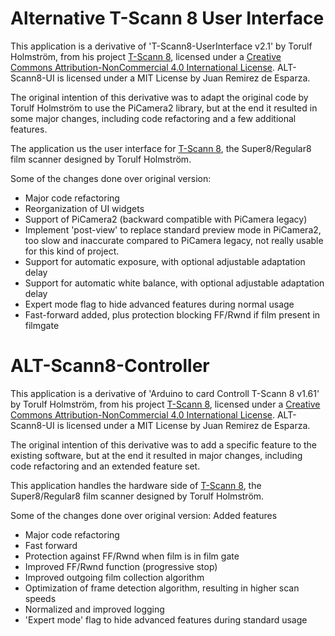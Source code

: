 # Alternative T-Scann 8 User Interface

This application is a derivative of 'T-Scann8-UserInterface v2.1' by Torulf Holmström, from his project [T-Scann 8](http://tscann8.torulf.com/index.html), licensed under a [Creative Commons Attribution-NonCommercial 4.0 International License](http://creativecommons.org/licenses/by-nc/4.0/). ALT-Scann8-UI is licensed under a MIT License by Juan Remirez de Esparza.

The original intention of this derivative was to adapt the original code by Torulf Holmström to use the PiCamera2 library, but at the end it resulted in some major changes, including code refactoring and a few additional features. 

The application us the user interface for [T-Scann 8](http://tscann8.torulf.com/index.html), the Super8/Regular8 film scanner designed by Torulf Holmström. 

Some of the changes done over original version:
- Major code refactoring
- Reorganization of UI widgets
- Support of PiCamera2 (backward compatible with PiCamera legacy)
- Implement 'post-view' to replace standard preview mode in PiCamera2, too slow and inaccurate compared to PiCamera legacy, not really usable for this kind of project.
- Support for automatic exposure, with optional adjustable adaptation delay
- Support for automatic white balance, with optional adjustable adaptation delay
- Expert mode flag to hide advanced features during normal usage
- Fast-forward added, plus protection blocking FF/Rwnd if film present in filmgate

# ALT-Scann8-Controller

This application is a derivative of 'Arduino to card Controll T-Scann 8 v1.61' by Torulf Holmström, from his project [T-Scann 8](http://tscann8.torulf.com/index.html), licensed under a [Creative Commons Attribution-NonCommercial 4.0 International License](http://creativecommons.org/licenses/by-nc/4.0/). ALT-Scann8-UI is licensed under a MIT License by Juan Remirez de Esparza.

The original intention of this derivative was to add a specific feature to the existing software, but at the end it resulted in major changes, including code refactoring and an extended feature set. 

This application handles the hardware side of [T-Scann 8](http://tscann8.torulf.com/index.html), the Super8/Regular8 film scanner designed by Torulf Holmström.

Some of the changes done over original version:
Added features
- Major code refactoring
- Fast forward
- Protection against FF/Rwnd when film is in film gate
- Improved FF/Rwnd function (progressive stop)
- Improved outgoing film collection algorithm
- Optimization of frame detection algorithm, resulting in higher scan speeds
- Normalized and improved logging
- 'Expert mode' flag to hide advanced features during standard usage
